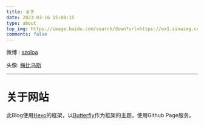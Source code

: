 ```yaml
---
title: 关于
date: 2023-03-16 15:08:15
type: about
top_img: https://image.baidu.com/search/down?url=https://wx1.sinaimg.cn/mw2000/00817ymegy1hcr7bdmypoj32yo1o0b29.jpg
comments: false
---
```


微博 : [szoloa](https://www.weibo.com/szoloa) 

头像: [梅比乌斯](https://bcy.net/item/detail/7021829282062146599)

----- 

# 关于网站 

此Blog使用[Hexo](https://github.com/hexojs/hexo)的框架，以[Butterfly](https://github.com/jerryc127/hexo-theme-butterfly)作为框架的主题，使用Github Page服务。
